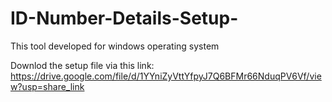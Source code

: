 # ID-Number-Details-Setup-
This tool developed for windows operating system

Downlod the setup file via this link: https://drive.google.com/file/d/1YYniZyVttYfpyJ7Q6BFMr66NduqPV6Vf/view?usp=share_link
